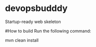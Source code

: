 # devopsbudddy
Startup-ready web skeleton

#How to build
Run the following command:


mvn clean install
